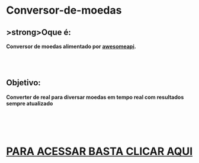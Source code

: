 # Conversor-de-moedas

<h2>>strong>Oque é:<strong></h2>

<p>Conversor de moedas alimentado por <a href="https://docs.awesomeapi.com.br/api-de-moedas">awesomeapi<a>.</p><br/><br/>
<h2><strong>Objetivo:<strong></h2>

<p>Converter de real para diversar moedas em tempo real com resultados sempre atualizado</p><br/><br/></br>
<h1><strong><a href="https://lucas-brum.github.io/Conversor-de-moedas/">PARA ACESSAR BASTA CLICAR AQUI<a></strong><h1>
